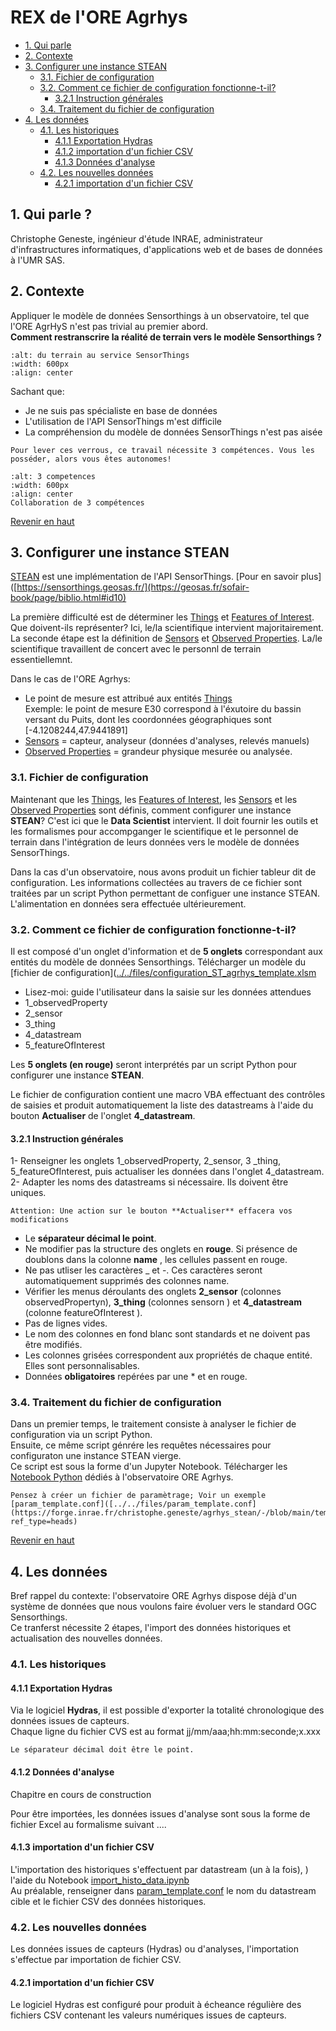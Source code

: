 # REX de l'ORE Agrhys
- [1. Qui parle](#qui_parle)    
- [2. Contexte](#intro)
- [3. Configurer une instance STEAN](#conf)  
  - [3.1. Fichier de configuration](#fichier_conf)
  - [3.2. Comment ce fichier de configuration fonctionne-t-il?](#fonc_conf)  
      - [3.2.1 Instruction générales](#instruction)
  - [3.4. Traitement du fichier de configuration](#create_conf)
- [4. Les données](#data)  
  - [4.1. Les historiques](#data_histo)
    - [4.1.1 Exportation Hydras](#exp_histo)  
    - [4.1.2 importation d'un fichier CSV](#exp_histo)
    - [4.1.3 Données d'analyse](#imp_histo) 
  - [4.2. Les nouvelles données](#data_new)
    - [4.2.1 importation d'un fichier CSV](#csv_new)
 
    
<a id="top"></a>
<a id="qui_parle"></a>
## 1. Qui parle ?
Christophe Geneste, ingénieur d'étude INRAE, administrateur d'infrastructures informatiques, d'applications web et de bases de données à l'UMR SAS.

<a id="intro"></a>
## 2. Contexte
Appliquer le modèle de données Sensorthings à un observatoire, tel que l'ORE AgrHyS n'est pas trivial au premier abord.  
**Comment restranscrire la réalité de terrain vers le modèle Sensorthings ?**   

```{image} img/terrain_vers_ST_v2.png
:alt: du terrain au service SensorThings
:width: 600px
:align: center
```

Sachant que:  
*  Je ne suis pas spécialiste en base de données
*  L'utilisation de l'API SensorThings m'est difficile
*  La compréhension du modèle de données SensorThings n'est pas aisée  

```{important}
Pour lever ces verrous, ce travail nécessite 3 compétences. Vous les posséder, alors vous êtes autonomes!
```

```{figure} img/trois_competences.png
:alt: 3 competences
:width: 600px
:align: center
Collaboration de 3 compétences
```

[Revenir en haut](#top)
<a id="conf"></a>
## 3. Configurer une instance STEAN  
[STEAN](https://github.com/Mario-35/STEAN) est une implémentation de l'API SensorThings. [Pour en savoir plus]([https://sensorthings.geosas.fr/](https://geosas.fr/sofair-book/page/biblio.html#id10)  

La première difficulté est de déterminer les [Things](https://geosas.fr/sofair-book/page/chap-sensorthings/things.html) et [Features of Interest](https://geosas.fr/sofair-book/page/chap-sensorthings/featureofinterest.html). Que doivent-ils représenter? Ici, le/la scientifique intervient majoritairement.
La seconde étape est la définition de [Sensors](https://geosas.fr/sofair-book/page/chap-sensorthings/sensors.html) et [Observed Properties](https://geosas.fr/sofair-book/page/chap-sensorthings/observedproperties.html). La/le scientifique travaillent de concert avec le personnl de terrain essentiellemnt.

Dans le cas de l'ORE Agrhys:
* Le point de mesure est attribué aux entités [Things](https://geosas.fr/sofair-book/page/chap-sensorthings/things.html)  
Exemple: le point de mesure E30 correspond à l'éxutoire du bassin versant du Puits, dont les coordonnées géographiques sont [-4.1208244,47.9441891]
* [Sensors](https://geosas.fr/sofair-book/page/chap-sensorthings/sensors.html) = capteur, analyseur (données d'analyses, relevés manuels)
* [Observed Properties](https://geosas.fr/sofair-book/page/chap-sensorthings/observedproperties.html) = grandeur physique mesurée ou analysée.

<a id="fichier_conf"></a>
### 3.1. Fichier de configuration
Maintenant que les [Things](https://geosas.fr/sofair-book/page/chap-sensorthings/things.html), les [Features of Interest](https://geosas.fr/sofair-book/page/chap-sensorthings/featureofinterest.html), les [Sensors](https://geosas.fr/sofair-book/page/chap-sensorthings/sensors.html) et les [Observed Properties](https://geosas.fr/sofair-book/page/chap-sensorthings/observedproperties.html) sont définis, comment configurer une instance **STEAN**? C'est ici que le **Data Scientist** intervient. Il doit fournir les outils et les formalismes pour accompganger le scientifique et le personnel de terrain dans l'intégration de leurs données vers le modèle de données SensorThings.  

Dans la cas d'un observatoire, nous avons produit un fichier tableur dit de configuration. Les informations collectées au travers de ce fichier sont traitées par un script Python permettant de configuer une instance STEAN. L'alimentation en données sera effectuée ultérieurement.

<a id="fonc_conf"></a>
### 3.2. Comment ce fichier de configuration fonctionne-t-il?  
Il est composé d'un onglet d'information et de **5 onglets** correspondant aux entités du modèle de données Sensorthings. Télécharger un modèle du [fichier de configuration]([../../files/configuration_ST_agrhys_template.xlsm](https://forge.inrae.fr/christophe.geneste/agrhys_stean/-/blob/main/template_configuration_STEAN.xlsm?ref_type=heads)

* Lisez-moi: guide l'utilisateur dans la saisie sur les données attendues 
* 1_observedProperty
* 2_sensor
* 3_thing
* 4_datastream
* 5_featureOfInterest

Les **5 onglets (en rouge)** seront interprétés par un script Python pour configurer une instance **STEAN**.

Le fichier de configuration contient une macro VBA effectuant des contrôles de saisies et produit automatiquement la liste des datastreams à l'aide du bouton **Actualiser** de l'onglet **4_datastream**.

<a id="instruction"></a>
#### 3.2.1 Instruction générales
 
1- Renseigner les onglets 1_observedProperty, 2_sensor, 3 _thing, 5_featureOfInterest, puis actualiser les données dans l'onglet 4_datastream.  
2- Adapter les noms des datastreams si nécessaire. Ils doivent être uniques. 
```{important}
Attention: Une action sur le bouton **Actualiser** effacera vos modifications
``` 

* Le **séparateur décimal le point**.  
* Ne modifier pas la structure des onglets en **rouge**. Si présence de doublons dans la colonne **name** , les cellules passent en rouge.  
* Ne pas utliser les caractères _ et -. Ces caractères seront automatiquement supprimés des colonnes name.  
* Vérifier les menus déroulants des onglets **2_sensor** (colonnes observedPropertyn), **3_thing** (colonnes sensorn ) et **4_datastream** (colonne featureOfInterest ).  
* Pas de lignes vides.  
* Le nom des colonnes en fond blanc sont standards et ne doivent pas être modifiés.  
* Les colonnes grisées correspondent aux propriétés de chaque entité. Elles sont personnalisables.  
* Données **obligatoires** repérées par une * et en rouge.

<a id="create_conf"></a>
### 3.4. Traitement du fichier de configuration  
Dans un premier temps, le traitement consiste à analyser le fichier de configuration via un script Python.  
Ensuite, ce même script génrére les requêtes nécessaires pour configuraton une instance STEAN vierge.  
Ce script est sous la forme d'un Jupyter Notebook. Télécharger les [Notebook Python]([../../files/configure_ST_Agrhys.ipynb](https://forge.inrae.fr/christophe.geneste/agrhys_stean/-/tree/main?ref_type=heads)) dédiés à l'observatoire ORE Agrhys.

```{tip}
Pensez à créer un fichier de paramètrage; Voir un exemple [param_template.conf]([../../files/param_template.conf](https://forge.inrae.fr/christophe.geneste/agrhys_stean/-/blob/main/template_param.conf?ref_type=heads)
```

[Revenir en haut](#top)
<a id="data"></a>  
## 4. Les données  
Bref rappel du contexte: l'observatoire ORE Agrhys dispose déjà d'un système de données que nous voulons faire évoluer vers le standard OGC Sensorthings.  
Ce tranferst nécessite 2 étapes, l'import des données historiques et actualisation des nouvelles données.  

<a id="data_histo"></a>
### 4.1. Les historiques  
<a id="exp_histo"></a>
#### 4.1.1 Exportation Hydras 

Via le logiciel **Hydras**, il est possible d'exporter la totalité chronologique des données issues de capteurs.  
Chaque ligne du fichier CVS est au format jj/mm/aaa;hh:mm:seconde;x.xxx  

```{important}
Le séparateur décimal doit être le point.
```
#### 4.1.2 Données d'analyse  
Chapitre en cours de construction  

Pour être importées, les données issues d'analyse sont sous la forme de fichier Excel au formalisme suivant .... 


<a id="imp_histo"></a>
#### 4.1.3 importation d'un fichier CSV
L'importation des historiques s'effectuent par datastream (un à la fois), ) l'aide du Notebook [import_histo_data.ipynb](../../files/import_histo_data.ipynb)  
Au préalable, renseigner dans [param_template.conf](../../files/param_template.conf) le nom du datastream cible et le fichier CSV des données historiques.

<a id="data_new"></a>  
### 4.2. Les nouvelles données  
Les données issues de capteurs (Hydras) ou d'analyses, l'importation s'effectue par importation de fichier CSV.  

<a id="csv_new"></a>
#### 4.2.1 importation d'un fichier CSV
Le logiciel Hydras est configuré pour produit à écheance régulière des fichiers CSV contenant les valeurs numériques issues de capteurs.
